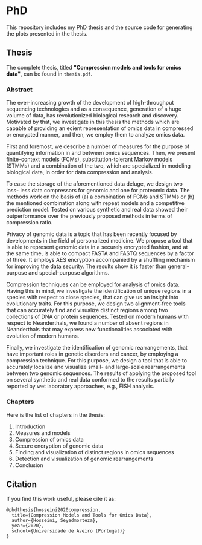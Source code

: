 # PhD

This repository includes my PhD thesis and the source code for generating the plots presented in the thesis.

## Thesis

The complete thesis, titled **"Compression models and tools for omics data"**, can be found in `thesis.pdf`.

### Abstract

The ever-increasing growth of the development of high-throughput sequencing technologies and as a consequence, generation of a huge volume of data, has revolutionized biological research and discovery. Motivated by that, we investigate in this thesis the methods which are capable of providing an ecient representation of omics data in compressed or encrypted manner, and then, we employ them to analyze omics data.

First and foremost, we describe a number of measures for the purpose of quantifying information in and between omics sequences. Then, we present finite-context models (FCMs), substitution-tolerant Markov models (STMMs) and a combination of the two, which are specialized in modeling biological data, in order for data compression and analysis.

To ease the storage of the aforementioned data deluge, we design two loss- less data compressors for genomic and one for proteomic data. The methods work on the basis of (a) a combination of FCMs and STMMs or (b) the mentioned combination along with repeat models and a competitive prediction model. Tested on various synthetic and real data showed their outperformance over the previously proposed methods in terms of compression ratio.

Privacy of genomic data is a topic that has been recently focused by developments in the field of personalized medicine. We propose a tool that is able to represent genomic data in a securely encrypted fashion, and at the same time, is able to compact FASTA and FASTQ sequences by a factor of three. It employs AES encryption accompanied by a shuffling mechanism for improving the data security. The results show it is faster than general-purpose and special-purpose algorithms.

Compression techniques can be employed for analysis of omics data. Having this in mind, we investigate the identification of unique regions in a species with respect to close species, that can give us an insight into evolutionary traits. For this purpose, we design two alignment-free tools that can accurately find and visualize distinct regions among two collections of DNA or protein sequences. Tested on modern humans with respect to Neanderthals, we found a number of absent regions in Neanderthals that may express new functionalities associated with evolution of modern humans.

Finally, we investigate the identification of genomic rearrangements, that have important roles in genetic disorders and cancer, by employing a compression technique. For this purpose, we design a tool that is able to accurately localize and visualize small- and large-scale rearrangements between two genomic sequences. The results of applying the proposed tool on several synthetic and real data conformed to the results partially reported by wet laboratory approaches, e.g., FISH analysis.

### Chapters

Here is the list of chapters in the thesis:

1. Introduction
2. Measures and models
3. Compression of omics data
4. Secure encryption of genomic data
5. Finding and visualization of distinct regions in omics sequences
6. Detection and visualization of genomic rearrangements
7. Conclusion

## Citation

If you find this work useful, please cite it as:

```
@phdthesis{hosseini2020compression,
  title={Compression Models and Tools for Omics Data},
  author={Hosseini, Seyedmorteza},
  year={2020},
  school={Universidade de Aveiro (Portugal)}
}
```
